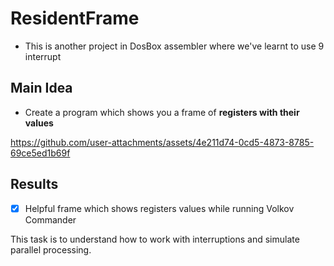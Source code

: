 # ResidentFrame
- This is another project in DosBox assembler where we've learnt to use 9 interrupt


## Main Idea
- Create a program which shows you a frame of **registers with their values**

  

https://github.com/user-attachments/assets/4e211d74-0cd5-4873-8785-69ce5ed1b69f

## Results
- [x] Helpful frame which shows registers values while running Volkov Commander


This task is to understand how to work with interruptions and simulate parallel processing.


